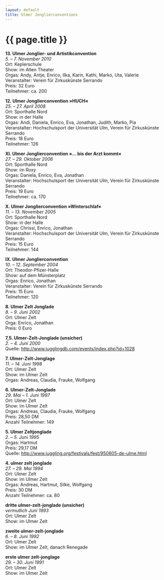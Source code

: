```yaml
---
layout: default
title: Ulmer Jonglierconventions
---
```


{{ page.title }}
================

**13. Ulmer Jonglier- und Artistikconvention**<br />
*5. &#8211; 7. November 2010*<br />
Ort: Keplerschule<br />
Show: im Alten Theater<br />
Orgas: Andy, Antje, Enrico, Ilka, Karin, Kathi, Marko, Uta, Valerie<br />
Veranstalter: Verein für Zirkuskünste Serrando<br />
Preis: 32 Euro<br />
Teilnehmer: ca. 200

**12. Ulmer Jonglierconvention »HUCH«**<br />
*25. &#8211; 27. April 2008*<br />
Ort: Sporthalle Nord<br />
Show: in der Halle<br />
Orgas: Andi, Daniela, Enrico, Eva, Jonathan, Judith, Marko, Pia<br />
Veranstalter: Hochschulsport der Universität Ulm, Verein für Zirkuskünste Serrando<br />
Preis: 18 Euro<br />
Teilnehmer: 126

**XI. Ulmer Jonglierconvention »&#8230; bis der Arzt kommt«**<br />
*27. &#8211; 29. Oktober 2006*<br />
Ort: Sporthalle Nord<br />
Show: im Roxy<br />
Orgas: Daniela, Enrico, Eva, Jonathan<br />
Veranstalter: Hochschulsport der Universität Ulm, Verein für Zirkuskünste Serrando<br />
Preis: 19 Euro<br />
Teilnehmer: ca. 170

**X. Ulmer Jonglierconvention »Winterschlaf«**<br />
*11. &#8211; 13. November 2005*<br />
Ort: Sporthalle Nord<br />
Show: in der Halle<br />
Orgas: Chrissi, Enrico, Jonathan<br />
Veranstalter: Hochschulsport der Universität Ulm, Verein für Zirkuskünste Serrando<br />
Preis: 15 Euro<br />
Teilnehmer: 144

**IX. Ulmer Jonglierconvention**<br />
*10. &#8211; 12. September 2004*<br />
Ort: Theodor-Pfizer-Halle<br />
Show: auf dem Münsterplatz<br />
Orgas: Enrico, Jonathan<br />
Veranstalter: Verein für Zirkuskünste Serrando<br />
Preis: 15 Euro<br />
Teilnehmer: 120

**8. Ulmer Zelt Jonglade**<br />
*8. &#8211; 9. Juni 2002*<br />
Ort: Ulmer Zelt<br />
Orga: Enrico, Jonathan<br />
Preis: 0 Euro

**7,5. Ulmer-Zelt-Jonglade (unsicher)**<br />
*2. &#8211; 4. Juni 2000*<br />
Quelle: http://www.jugglingdb.com/events/index.php?id=1028

**7. Ulmer-Zelt-Jonglage**<br />
*11. &#8211; 14. Juni 1998*<br />
Ort: Ulmer Zelt<br />
Show: im Ulmer Zelt<br />
Orgas: Andreas, Claudia, Frauke, Wolfgang

**6. Ulmer-Zelt-Jonglade**<br />
*29. Mai &#8211; 1. Juni 1997*<br />
Ort: Ulmer Zelt<br />
Show: im Ulmer Zelt<br />
Orgas: Andreas, Claudia, Frauke, Wolfgang<br />
Preis: 28,50 DM<br />
Anzahl Teilnehmer: 149

**5. Ulmer Zeltjonglade**<br />
*2. &#8211; 5. Juni 1995*<br />
Orgas: Hartmut<br />
Preis: 29,17 DM<br />
Quelle: http://www.juggling.org/festivals/fest/950605-de-ulme.html

**4. ulmer zelt jonglade**<br />
*27. &#8211; 29. Mai 1994*<br />
Ort: Ulmer Zelt<br />
Show: im Ulmer Zelt<br />
Orgas: Andreas, Hartmut, Silke, Wolfgang<br />
Preis: 30 DM<br />
Anzahl Teilnehmer: ca. 80

**dritte ulmer-zelt-jonglade (unsicher)**<br />
*vermutlich Juni 1993*<br />
Ort: Ulmer Zelt<br />
Show: im Ulmer Zelt

**zweite ulmer-zelt-jonglade**<br />
*6. &#8211; 8. Juni 1992*<br />
Ort: Ulmer Zelt<br />
Show: im Ulmer Zelt, danach Renegade

**erste ulmer zelt-jonglage**<br />
*29. &#8211; 30. Juni 1991*<br />
Ort: Ulmer Zelt<br />
Show: im Ulmer Zelt

